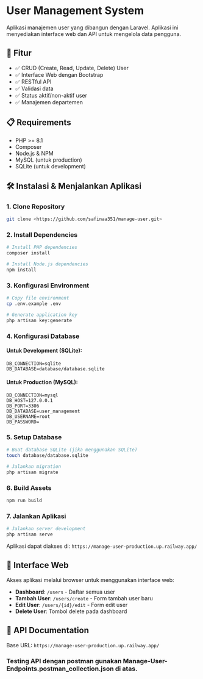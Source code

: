 # User Management System

Aplikasi manajemen user yang dibangun dengan Laravel. Aplikasi ini menyediakan interface web dan API untuk mengelola data pengguna.

## 🚀 Fitur

- ✅ CRUD (Create, Read, Update, Delete) User
- ✅ Interface Web dengan Bootstrap
- ✅ RESTful API
- ✅ Validasi data
- ✅ Status aktif/non-aktif user
- ✅ Manajemen departemen

## 📋 Requirements

- PHP >= 8.1
- Composer
- Node.js & NPM
- MySQL (untuk production)
- SQLite (untuk development)

## 🛠 Instalasi & Menjalankan Aplikasi

### 1. Clone Repository
```bash
git clone <https://github.com/safinaa351/manage-user.git>
```

### 2. Install Dependencies
```bash
# Install PHP dependencies
composer install

# Install Node.js dependencies
npm install
```

### 3. Konfigurasi Environment
```bash
# Copy file environment
cp .env.example .env

# Generate application key
php artisan key:generate
```

### 4. Konfigurasi Database

#### Untuk Development (SQLite):
```env
DB_CONNECTION=sqlite
DB_DATABASE=database/database.sqlite
```

#### Untuk Production (MySQL):
```env
DB_CONNECTION=mysql
DB_HOST=127.0.0.1
DB_PORT=3306
DB_DATABASE=user_management
DB_USERNAME=root
DB_PASSWORD=
```

### 5. Setup Database
```bash
# Buat database SQLite (jika menggunakan SQLite)
touch database/database.sqlite

# Jalankan migration
php artisan migrate
```

### 6. Build Assets
```bash
npm run build
```

### 7. Jalankan Aplikasi
```bash
# Jalankan server development
php artisan serve
```

Aplikasi dapat diakses di: `https://manage-user-production.up.railway.app/`

## 📱 Interface Web

Akses aplikasi melalui browser untuk menggunakan interface web:

- **Dashboard**: `/users` - Daftar semua user
- **Tambah User**: `/users/create` - Form tambah user baru
- **Edit User**: `/users/{id}/edit` - Form edit user
- **Delete User**: Tombol delete pada dashboard

## 🔌 API Documentation

Base URL: `https://manage-user-production.up.railway.app/`

### Testing API dengan postman gunakan Manage-User-Endpoints.postman_collection.json di atas.



